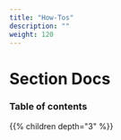 ```yaml
---
title: "How-Tos"
description: ""
weight: 120
---
```


# Section Docs

### Table of contents

{{% children depth="3" %}}